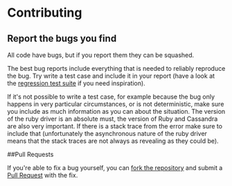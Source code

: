 # Contributing

## Report the bugs you find

All code have bugs, but if you report them they can be squashed.

The best bug reports include everything that is needed to reliably reproduce the bug. Try write a test case and include it in your report (have a look at the [regression test suite](spec/integration/regression_spec.rb) if you need inspiration).

If it's not possible to write a test case, for example because the bug only happens in very particular circumstances, or is not deterministic, make sure you include as much information as you can about the situation. The version of the ruby driver is an absolute must, the version of Ruby and Cassandra are also very important. If there is a stack trace from the error make sure to include that (unfortunately the asynchronous nature of the ruby driver means that the stack traces are not always as revealing as they could be).

##Pull Requests

If you're able to fix a bug yourself, you can [fork the repository](https://help.github.com/articles/fork-a-repo/) and submit a [Pull Request](https://help.github.com/articles/using-pull-requests/) with the fix.
